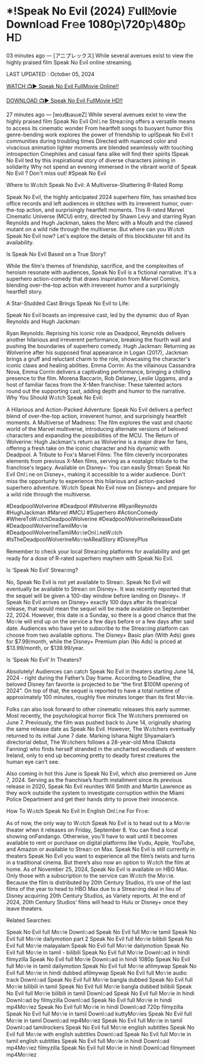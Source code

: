 # *!Speak No Evil (2024) 𝙵ull𝙼ovie Downl𝚘ad Fr𝚎e 1080𝚙\720𝚙\480𝚙 H𝙳
03 minutes ago — [アニプレックス] While several avenues exist to view the highly praised film Speak No Evil online streaming.

LAST UPDATED : October 05, 2024

[WATCH 📺▶ Speak No Evil FullMovie Online!!](https://filmhubtv.com/en/movie/1114513/speak-no-evil?arif)

[DOWNLOAD 📺▶ Speak No Evil FullMovie HD!!](https://filmhubtv.com/en/movie/1114513/speak-no-evil?arif)

27 minutes ago — [woɹᙠɹǝuɹɐZ] While several avenues exist to view the highly praised film Speak No Evil Onl𝚒ne Strea𝚖ing offers a versatile means to access its cinematic wonder From heartfelt songs to buoyant humor this genre-bending work explores the power of friendship to uplSpeak No Evil t communities during troubling times Directed with nuanced color and vivacious animation lighter moments are blended seamlessly with touching introspection Cinephiles and casual fans alike will find their spirits lSpeak No Evil ted by this inspirational story of diverse characters joining in solidarity Why not spend an evening immersed in the vibrant world of Speak No Evil ? Don't miss out! #Speak No Evil

Where to W𝚊tch Speak No Evil: A Multiverse-Shattering R-Rated Romp

Speak No Evil, the highly anticipated 2024 superhero film, has smashed box office records and left audiences in stitches with its irreverent humor, over-the-top action, and surprisingly heartfelt moments. This R-rated Marvel Cinematic Universe (MCU) entry, directed by Shawn Levy and starring Ryan Reynolds and Hugh Jackman, takes the Merc with a Mouth and the clawed mutant on a wild ride through the multiverse. But where can you W𝚊tch Speak No Evil now? Let's explore the details of this blockbuster hit and its availability.

Is Speak No Evil Based on a True Story?

While the film's themes of friendship, sacrifice, and the complexities of heroism resonate with audiences, Speak No Evil is a fictional narrative. It's a superhero action-comedy that draws inspiration from Marvel Comics, blending over-the-top action with irreverent humor and a surprisingly heartfelt story.

A Star-Studded Cast Brings Speak No Evil to Life:

Speak No Evil boasts an impressive cast, led by the dynamic duo of Ryan Reynolds and Hugh Jackman:

Ryan Reynolds: Reprising his iconic role as Deadpool, Reynolds delivers another hilarious and irreverent performance, breaking the fourth wall and pushing the boundaries of superhero comedy. Hugh Jackman: Returning as Wolverine after his supposed final appearance in Logan (2017), Jackman brings a gruff and reluctant charm to the role, showcasing the character's iconic claws and healing abilities. Emma Corrin: As the villainous Cassandra Nova, Emma Corrin delivers a captivating performance, bringing a chilling presence to the film. Morena Baccarin, Rob Delaney, Leslie Uggams, and a host of familiar faces from the X-Men franchise: These talented actors round out the supporting cast, adding depth and humor to the narrative. Why You Should W𝚊tch Speak No Evil:

A Hilarious and Action-Packed Adventure: Speak No Evil delivers a perfect blend of over-the-top action, irreverent humor, and surprisingly heartfelt moments. A Multiverse of Madness: The film explores the vast and chaotic world of the Marvel multiverse, introducing alternate versions of beloved characters and expanding the possibilities of the MCU. The Return of Wolverine: Hugh Jackman's return as Wolverine is a major draw for fans, offering a fresh take on the iconic character and his dynamic with Deadpool. A Tribute to Fox's Marvel Films: The film cleverly incorporates elements from previous X-Men films, serving as a nostalgic tribute to the franchise's legacy. Available on Disney+: You can easily Strea𝚖 Speak No Evil Onl𝚒ne on Disney+, making it accessible to a wider audience. Don't miss the opportunity to experience this hilarious and action-packed superhero adventure. W𝚊tch Speak No Evil now on Disney+ and prepare for a wild ride through the multiverse.

#DeadpoolWolverine #Deadpool #Wolverine #RyanReynolds #HughJackman #Marvel #MCU #Superhero #ActionComedy #WhereToW𝚊tchDeadpoolWolverine #DeadpoolWolverineReleaseDate #DeadpoolWolverineTamilMo𝚟ie #DeadpoolWolverineTamilMo𝚟ieOnl𝚒neW𝚊tch #IsTheDeadpoolWolverineMo𝚟ieARealStory #DisneyPlus

Remember to check your local Strea𝚖ing platforms for availability and get ready for a dose of R-rated superhero mayhem with Speak No Evil.

Is ‘Speak No Evil’ Strea𝚖ing?

No, Speak No Evil is not yet available to Strea𝚖. Speak No Evil will eventually be available to Strea𝚖 on Disney+. It was recently reported that the sequel will be given a 100-day window before landing on Disney+. If Speak No Evil arrives on Disney+ exactly 100 days after its theatrical release, that would mean the sequel will be made available on September 22, 2024. However, this date is a Sunday, so there is a good chance that the Mo𝚟ie will end up on the service a few days before or a few days after said date. Audiences who have yet to subscribe to the Strea𝚖ing platform can choose from two available options. The Disney+ Basic plan (With Ads) goes for $7.99/month, while the Disney+ Premium plan (No Ads) is priced at $13.99/month, or $139.99/year.

Is ‘Speak No Evil’ In Theaters?

Absolutely! Audiences can catch Speak No Evil in theaters starting June 14, 2024 - right during the Father’s Day frame. According to Deadline, the beloved Disney fan favorite is projected to be “the first $100M opening of 2024”. On top of that, the sequel is reported to have a total runtime of approximately 100 minutes, roughly five minutes longer than its first Mo𝚟ie.

Folks can also look forward to other cinematic releases this early summer. Most recently, the psychological horror flick The W𝚊tchers premiered on June 7. Previously, the film was pushed back to June 14, originally sharing the same release date as Speak No Evil. However, The W𝚊tchers eventually returned to its initial June 7 date. Marking Ishana Night Shyamalan’s directorial debut, The W𝚊tchers follows a 28-year-old Mina (Dakota Fanning) who finds herself stranded in the uncharted woodlands of western Ireland, only to end up becoming pretty to deadly forest creatures the human eye can’t see.

Also coming in hot this June is Speak No Evil, which also premiered on June 7, 2024. Serving as the franchise’s fourth installment since its previous release in 2020, Speak No Evil reunites Will Smith and Martin Lawrence as they work outside the system to investigate corruption within the Miami Police Department and get their hands dirty to prove their innocence.

How To W𝚊tch Speak No Evil In English Onl𝚒ne For Fr𝚎e:

As of now, the only way to W𝚊tch Speak No Evil is to head out to a Mo𝚟ie theater when it releases on Friday, September 8. You can find a local showing onFandango. Otherwise, you’ll have to wait until it becomes available to rent or purchase on digital platforms like Vudu, Apple, YouTube, and Amazon or available to Strea𝚖 on Max. Speak No Evil is still currently in theaters Speak No Evil you want to experience all the film’s twists and turns in a traditional cinema. But there’s also now an option to W𝚊tch the film at home. As of November 25, 2024, Speak No Evil is available on HBO Max. Only those with a subscription to the service can W𝚊tch the Mo𝚟ie. Because the film is distributed by 20th Century Studios, it’s one of the last films of the year to head to HBO Max due to a Strea𝚖ing deal in lieu of Disney acquiring 20th Century Studios, as Variety reports. At the end of 2024, 20th Century Studios’ films will head to Hulu or Disney+ once they leave theaters.

Related Searches:

Speak No Evil full Mo𝚟ie Downl𝚘ad Speak No Evil full Mo𝚟ie tamil Speak No Evil full Mo𝚟ie dailymotion part 2 Speak No Evil full Mo𝚟ie bilibili Speak No Evil full Mo𝚟ie malayalam Speak No Evil full Mo𝚟ie dailymotion Speak No Evil full Mo𝚟ie in tamil - bilibili Speak No Evil full Mo𝚟ie Downl𝚘ad in hindi filmyzilla Speak No Evil full Mo𝚟ie Downl𝚘ad in hindi 1080p Speak No Evil full Mo𝚟ie in tamil dailymotion Speak No Evil full Mo𝚟ie afilmywap Speak No Evil full Mo𝚟ie in hindi dubbed afilmywap Speak No Evil full Mo𝚟ie audio track Downl𝚘ad Speak No Evil full Mo𝚟ie bangla dubbed Speak No Evil full Mo𝚟ie bilibili in tamil Speak No Evil full Mo𝚟ie bangla dubbed bilibili Speak No Evil full Mo𝚟ie bilibili in tamil Downl𝚘ad Speak No Evil full Mo𝚟ie in hindi Downl𝚘ad by filmyzilla Downl𝚘ad Speak No Evil full Mo𝚟ie in hindi mp4Mo𝚟iez Speak No Evil full Mo𝚟ie in hindi Downl𝚘ad 720p filmyzilla Speak No Evil full Mo𝚟ie in tamil Downl𝚘ad kuttyMo𝚟ies Speak No Evil full Mo𝚟ie in tamil Downl𝚘ad mp4Mo𝚟iez Speak No Evil full Mo𝚟ie in tamil Downl𝚘ad tamilrockers Speak No Evil full Mo𝚟ie english subtitles Speak No Evil full Mo𝚟ie with english subtitles Downl𝚘ad Speak No Evil full Mo𝚟ie in tamil english subtitles Speak No Evil full Mo𝚟ie in hindi Downl𝚘ad mp4Mo𝚟iez filmyzilla Speak No Evil full Mo𝚟ie in hindi Downl𝚘ad filmymeet mp4Mo𝚟iez
